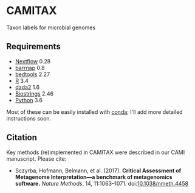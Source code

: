 # CAMITAX
Taxon labels for microbial genomes

## Requirements

- [Nextflow](https://www.nextflow.io/) 0.28
- [barrnap](https://github.com/tseemann/barrnap) 0.8
- [bedtools](https://github.com/arq5x/bedtools2) 2.27
- [R](https://www.r-project.org/) 3.4
- [dada2](https://www.bioconductor.org/packages/release/bioc/html/dada2.html) 1.6
- [Biostrings](https://www.bioconductor.org/packages/release/bioc/html/Biostrings.html) 2.46
- [Python](https://www.python.org/) 3.6

Most of these can be easily installed with [conda](https://conda.io/miniconda.html); I'll add more detailed instructions soon.

## Citation

Key methods (re)implemented in CAMITAX were described in our CAMI manuscript. Please cite:
* Sczyrba, Hofmann, Belmann, et al. (2017). **Critical Assessment of Metagenome Interpretation—a benchmark of metagenomics software.** *Nature Methods*, 14, 11:1063–1071. doi:[10.1038/nmeth.4458](https://doi.org/10.1038/nmeth.4458)
